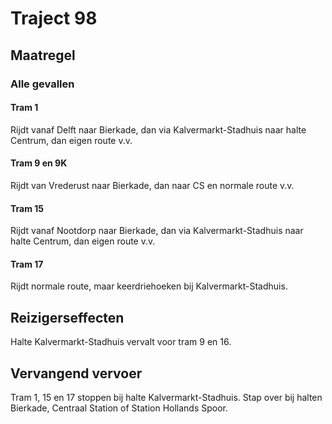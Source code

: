 # Traject 98
## Maatregel
### Alle gevallen

#### Tram 1
Rijdt vanaf Delft naar Bierkade, dan via Kalvermarkt-Stadhuis naar halte Centrum, dan eigen route v.v.

#### Tram 9 en 9K
Rijdt van Vrederust naar Bierkade, dan naar CS en normale route v.v.

#### Tram 15
Rijdt vanaf Nootdorp naar Bierkade, dan via Kalvermarkt-Stadhuis naar halte Centrum, dan eigen route v.v.

#### Tram 17
Rijdt normale route, maar keerdriehoeken bij Kalvermarkt-Stadhuis.

## Reizigerseffecten
Halte Kalvermarkt-Stadhuis vervalt voor tram 9 en 16.

## Vervangend vervoer
Tram 1, 15 en 17 stoppen bij halte Kalvermarkt-Stadhuis. Stap over bij halten Bierkade, Centraal Station of Station Hollands Spoor.
